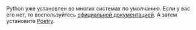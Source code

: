 Python уже установлен во многих системах по умолчанию. Если у вас его нет, то воспользуйтесь [официальной документацией](https://www.python.org/downloads/). А затем установите [Poetry](https://python-poetry.org/docs/#installation).
